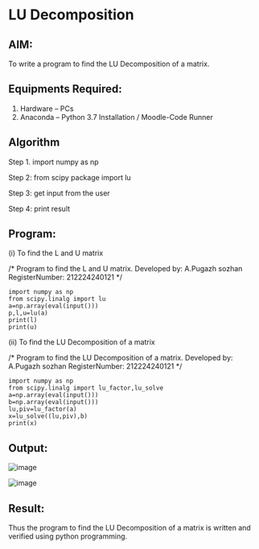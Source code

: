 # LU Decomposition 

## AIM:
To write a program to find the LU Decomposition of a matrix.

## Equipments Required:
1. Hardware – PCs
2. Anaconda – Python 3.7 Installation / Moodle-Code Runner

## Algorithm
Step 1. import numpy as np

Step 2: from scipy package import lu

Step 3: get input from the user

Step 4: print result

## Program:
(i) To find the L and U matrix

/*
Program to find the L and U matrix.
Developed by: A.Pugazh sozhan
RegisterNumber: 212224240121
*/
```
import numpy as np
from scipy.linalg import lu
a=np.array(eval(input()))
p,l,u=lu(a)
print(l)
print(u)
```
(ii) To find the LU Decomposition of a matrix

/*
Program to find the LU Decomposition of a matrix.
Developed by: A.Pugazh sozhan
RegisterNumber: 212224240121
*/
```
import numpy as np
from scipy.linalg import lu_factor,lu_solve
a=np.array(eval(input()))
b=np.array(eval(input()))
lu,piv=lu_factor(a)
x=lu_solve((lu,piv),b)
print(x)
```

## Output:
![image](https://github.com/user-attachments/assets/896934cb-7b09-44fe-9406-a65c59602d40)

![image](https://github.com/user-attachments/assets/4aeb072e-7bc0-4cea-9af9-db7e8c2ab17f)




## Result:
Thus the program to find the LU Decomposition of a matrix is written and verified using python programming.

